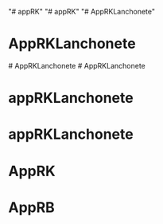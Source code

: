 "# appRK" 
"# appRK" 
"# AppRKLanchonete" 
# AppRKLanchonete
#   A p p R K L a n c h o n e t e  
 # AppRKLanchonete
# appRKLanchonete
# appRKLanchonete
# AppRK
# AppRB
